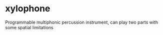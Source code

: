 # xylophone
Programmable multiphonic percussion instrument, can play two parts with some spatial limitations
